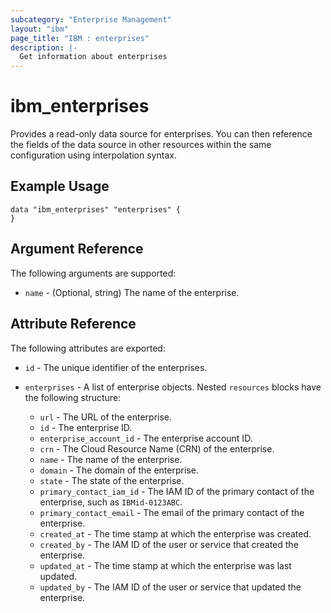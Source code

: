 ```yaml
---
subcategory: "Enterprise Management"
layout: "ibm"
page_title: "IBM : enterprises"
description: |-
  Get information about enterprises
---
```


# ibm\_enterprises

Provides a read-only data source for enterprises. You can then reference the fields of the data source in other resources within the same configuration using interpolation syntax.

## Example Usage

```hcl
data "ibm_enterprises" "enterprises" {
}
```

## Argument Reference

The following arguments are supported:

* `name` - (Optional, string) The name of the enterprise.

## Attribute Reference

The following attributes are exported:

* `id` - The unique identifier of the enterprises.

* `enterprises` - A list of enterprise objects. Nested `resources` blocks have the following structure:
	* `url` - The URL of the enterprise.
	* `id` - The enterprise ID.
	* `enterprise_account_id` - The enterprise account ID.
	* `crn` - The Cloud Resource Name (CRN) of the enterprise.
	* `name` - The name of the enterprise.
	* `domain` - The domain of the enterprise.
	* `state` - The state of the enterprise.
	* `primary_contact_iam_id` - The IAM ID of the primary contact of the enterprise, such as `IBMid-0123ABC`.
	* `primary_contact_email` - The email of the primary contact of the enterprise.
	* `created_at` - The time stamp at which the enterprise was created.
	* `created_by` - The IAM ID of the user or service that created the enterprise.
	* `updated_at` - The time stamp at which the enterprise was last updated.
	* `updated_by` - The IAM ID of the user or service that updated the enterprise.

